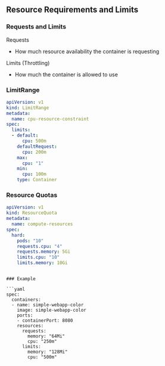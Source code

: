 ## Resource Requirements and Limits

### Requests and Limits

Requests
- How much resource availability the container is requesting

Limits (Throttling)
- How much the container is allowed to use

### LimitRange

```yaml
apiVersion: v1
kind: LimitRange
metadata:
  name: cpu-resource-constraint
spec:
  limits:
  - default:
      cpu: 500m
    defaultRequest:
      cpu: 200m
    max:
      cpu: "1"
    min:
      cpu: 100m
    type: Container
```

### Resource Quotas

```yaml
apiVersion: v1
kind: ResourceQuota
metadata:
  name: compute-resources
spec:
  hard:
    pods: "10"
    requests.cpu: "4"
    requests.memory: 5Gi
    limits.cpu: "10"
    limits.memory: 10Gi
```
```

### Example

```yaml
spec:
  containers:
  - name: simple-webapp-color
    image: simple-webapp-color
    ports:
    - containerPort: 8080
    resources:
      requests:
        memory: "64Mi"
        cpu: "250m"
      limits:
        memory: "128Mi"
        cpu: "500m"
```